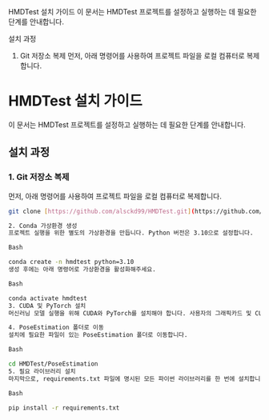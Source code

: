 HMDTest 설치 가이드
이 문서는 HMDTest 프로젝트를 설정하고 실행하는 데 필요한 단계를 안내합니다.

설치 과정
1. Git 저장소 복제
먼저, 아래 명령어를 사용하여 프로젝트 파일을 로컬 컴퓨터로 복제합니다.
# HMDTest 설치 가이드

이 문서는 HMDTest 프로젝트를 설정하고 실행하는 데 필요한 단계를 안내합니다.

## 설치 과정

### 1. Git 저장소 복제
먼저, 아래 명령어를 사용하여 프로젝트 파일을 로컬 컴퓨터로 복제합니다.
```bash
git clone [https://github.com/alsckd99/HMDTest.git](https://github.com/alsckd99/HMDTest.git)

2. Conda 가상환경 생성
프로젝트 실행을 위한 별도의 가상환경을 만듭니다. Python 버전은 3.10으로 설정합니다.

Bash

conda create -n hmdtest python=3.10
생성 후에는 아래 명령어로 가상환경을 활성화해주세요.

Bash

conda activate hmdtest
3. CUDA 및 PyTorch 설치
머신러닝 모델 실행을 위해 CUDA와 PyTorch를 설치해야 합니다. 사용자의 그래픽카드 및 CUDA 버전에 맞는 설치 명령어는 PyTorch 공식 홈페이지에서 직접 확인 후 실행해주세요.

4. PoseEstimation 폴더로 이동
설치에 필요한 파일이 있는 PoseEstimation 폴더로 이동합니다.

Bash

cd HMDTest/PoseEstimation
5. 필요 라이브러리 설치
마지막으로, requirements.txt 파일에 명시된 모든 파이썬 라이브러리를 한 번에 설치합니다.

Bash

pip install -r requirements.txt

